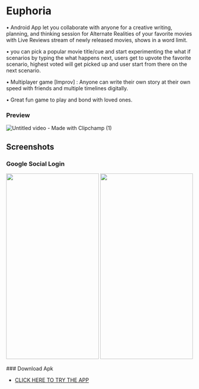# Euphoria

• Android App let you collaborate with anyone for a creative writing, planning, and thinking session for Alternate Realities
of your favorite movies with Live Reviews stream of newly released movies, shows in a word limit.

• you can pick a popular movie title/cue and start experimenting the what if scenarios by typing the what happens next,
users get to upvote the favorite scenario, highest voted will get picked up and user start from there on the next scenario.

• Multiplayer game [Improv] : Anyone can write their own story at their own speed with friends and multiple timelines
digitally.

• Great fun game to play and bond with loved ones.



### Preview


![Untitled video - Made with Clipchamp (1)](https://user-images.githubusercontent.com/42537935/224235355-bd4117fc-2078-43d2-be56-bd3d96171cae.gif)

## Screenshots

### Google Social Login

<p float="left">
<img src="https://user-images.githubusercontent.com/42537935/224236236-962703a7-78e2-4673-9cfc-3a4196da56b7.jpg" height="500px" width="250px"/>
<img src="https://user-images.githubusercontent.com/42537935/224236255-b4aa1ee5-b619-49ba-af57-703a952cf657.jpg" height="500px" width="250px"/>
</p>
### Download Apk

- [CLICK HERE TO TRY THE APP](https://drive.google.com/file/d/1LgF2xein6FQiD7n3zvAjqCRlWJ2hkwwQ/view?usp=sharing)



